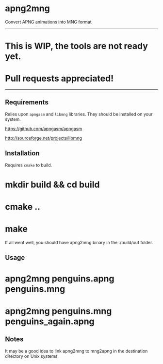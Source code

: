 apng2mng
========

Convert APNG animations into MNG format

_________________________________________

This is WIP, the tools are not ready yet.
=========================================
Pull requests appreciated!
==========================

_________________________________________

Requirements
------------


Relies upon `apngasm` and `libmng` libraries.
They should be installed on your system.

https://github.com/apngasm/apngasm

http://sourceforge.net/projects/libmng

Installation
------------

Requires `cmake` to build.

# mkdir build && cd build
# cmake ..
# make

If all went well, you should have apng2mng binary in the ./build/out folder.

Usage
-----

# apng2mng penguins.apng penguins.mng
# apng2mng penguins.mng penguins_again.apng

Notes
-----

It may be a good idea to link apng2mng to mng2apng
in the destination directory on Unix systems.

